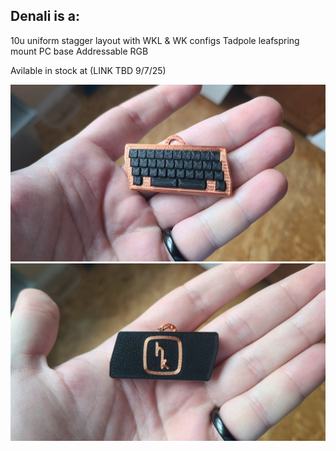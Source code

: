 ## Denali is a:
10u uniform stagger layout with WKL & WK configs
Tadpole leafspring mount
PC base
Addressable RGB

Avilable in stock at (LINK TBD 9/7/25)

![Front](https://github.com/DashDashUnderscoreDash/Keebchains/blob/main/Models/Denali%20by%20HaiZeus/Images/Denali%20Front.jpg)
![Back](https://github.com/DashDashUnderscoreDash/Keebchains/blob/main/Models/Denali%20by%20HaiZeus/Images/Denali%20Back.jpg)
